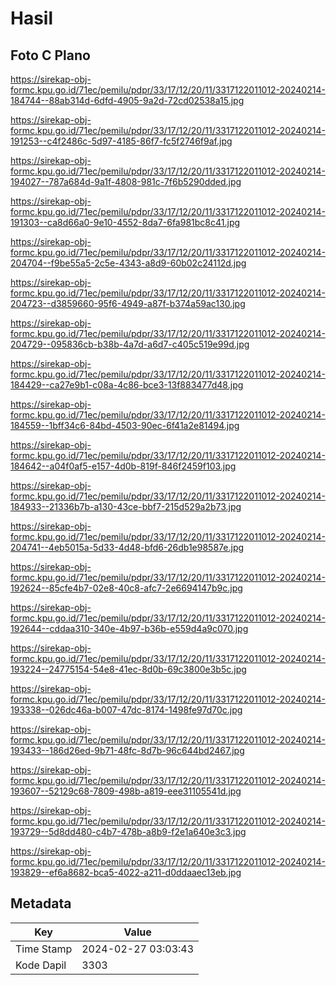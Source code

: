 # Hasil

## Foto C Plano

https://sirekap-obj-formc.kpu.go.id/71ec/pemilu/pdpr/33/17/12/20/11/3317122011012-20240214-184744--88ab314d-6dfd-4905-9a2d-72cd02538a15.jpg

https://sirekap-obj-formc.kpu.go.id/71ec/pemilu/pdpr/33/17/12/20/11/3317122011012-20240214-191253--c4f2486c-5d97-4185-86f7-fc5f2746f9af.jpg

https://sirekap-obj-formc.kpu.go.id/71ec/pemilu/pdpr/33/17/12/20/11/3317122011012-20240214-194027--787a684d-9a1f-4808-981c-7f6b5290dded.jpg

https://sirekap-obj-formc.kpu.go.id/71ec/pemilu/pdpr/33/17/12/20/11/3317122011012-20240214-191303--ca8d66a0-9e10-4552-8da7-6fa981bc8c41.jpg

https://sirekap-obj-formc.kpu.go.id/71ec/pemilu/pdpr/33/17/12/20/11/3317122011012-20240214-204704--f9be55a5-2c5e-4343-a8d9-60b02c24112d.jpg

https://sirekap-obj-formc.kpu.go.id/71ec/pemilu/pdpr/33/17/12/20/11/3317122011012-20240214-204723--d3859660-95f6-4949-a87f-b374a59ac130.jpg

https://sirekap-obj-formc.kpu.go.id/71ec/pemilu/pdpr/33/17/12/20/11/3317122011012-20240214-204729--095836cb-b38b-4a7d-a6d7-c405c519e99d.jpg

https://sirekap-obj-formc.kpu.go.id/71ec/pemilu/pdpr/33/17/12/20/11/3317122011012-20240214-184429--ca27e9b1-c08a-4c86-bce3-13f883477d48.jpg

https://sirekap-obj-formc.kpu.go.id/71ec/pemilu/pdpr/33/17/12/20/11/3317122011012-20240214-184559--1bff34c6-84bd-4503-90ec-6f41a2e81494.jpg

https://sirekap-obj-formc.kpu.go.id/71ec/pemilu/pdpr/33/17/12/20/11/3317122011012-20240214-184642--a04f0af5-e157-4d0b-819f-846f2459f103.jpg

https://sirekap-obj-formc.kpu.go.id/71ec/pemilu/pdpr/33/17/12/20/11/3317122011012-20240214-184933--21336b7b-a130-43ce-bbf7-215d529a2b73.jpg

https://sirekap-obj-formc.kpu.go.id/71ec/pemilu/pdpr/33/17/12/20/11/3317122011012-20240214-204741--4eb5015a-5d33-4d48-bfd6-26db1e98587e.jpg

https://sirekap-obj-formc.kpu.go.id/71ec/pemilu/pdpr/33/17/12/20/11/3317122011012-20240214-192624--85cfe4b7-02e8-40c8-afc7-2e6694147b9c.jpg

https://sirekap-obj-formc.kpu.go.id/71ec/pemilu/pdpr/33/17/12/20/11/3317122011012-20240214-192644--cddaa310-340e-4b97-b36b-e559d4a9c070.jpg

https://sirekap-obj-formc.kpu.go.id/71ec/pemilu/pdpr/33/17/12/20/11/3317122011012-20240214-193224--24775154-54e8-41ec-8d0b-69c3800e3b5c.jpg

https://sirekap-obj-formc.kpu.go.id/71ec/pemilu/pdpr/33/17/12/20/11/3317122011012-20240214-193338--026dc46a-b007-47dc-8174-1498fe97d70c.jpg

https://sirekap-obj-formc.kpu.go.id/71ec/pemilu/pdpr/33/17/12/20/11/3317122011012-20240214-193433--186d26ed-9b71-48fc-8d7b-96c644bd2467.jpg

https://sirekap-obj-formc.kpu.go.id/71ec/pemilu/pdpr/33/17/12/20/11/3317122011012-20240214-193607--52129c68-7809-498b-a819-eee31105541d.jpg

https://sirekap-obj-formc.kpu.go.id/71ec/pemilu/pdpr/33/17/12/20/11/3317122011012-20240214-193729--5d8dd480-c4b7-478b-a8b9-f2e1a640e3c3.jpg

https://sirekap-obj-formc.kpu.go.id/71ec/pemilu/pdpr/33/17/12/20/11/3317122011012-20240214-193829--ef6a8682-bca5-4022-a211-d0ddaaec13eb.jpg


## Metadata

| Key        | Value               |
| ---------- | ------------------- |
| Time Stamp | 2024-02-27 03:03:43 |
| Kode Dapil | 3303                |



